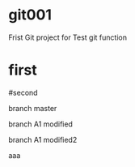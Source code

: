 # git001
Frist Git project for Test git function

# first

#second

branch master

branch A1 modified

branch A1 modified2

aaa
